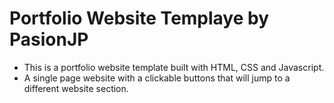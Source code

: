 # Portfolio Website Templaye by PasionJP

- This is a portfolio website template built with HTML, CSS and Javascript.
- A single page website with a clickable buttons that will jump to a different website section.
